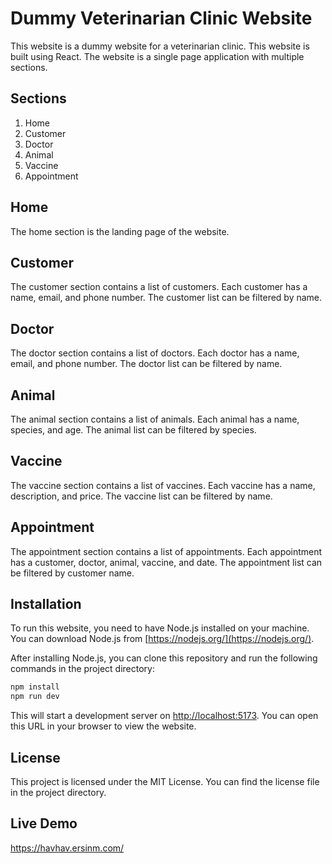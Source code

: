 # Dummy Veterinarian Clinic Website

This website is a dummy website for a veterinarian clinic. This website is built using React. The website is a single page application with multiple sections.

## Sections

1. Home
2. Customer
3. Doctor
4. Animal
5. Vaccine
6. Appointment

## Home

The home section is the landing page of the website.

## Customer

The customer section contains a list of customers. Each customer has a name, email, and phone number. The customer list can be filtered by name.

## Doctor

The doctor section contains a list of doctors. Each doctor has a name, email, and phone number. The doctor list can be filtered by name.

## Animal

The animal section contains a list of animals. Each animal has a name, species, and age. The animal list can be filtered by species.

## Vaccine

The vaccine section contains a list of vaccines. Each vaccine has a name, description, and price. The vaccine list can be filtered by name.

## Appointment

The appointment section contains a list of appointments. Each appointment has a customer, doctor, animal, vaccine, and date. The appointment list can be filtered by customer name.

## Installation

To run this website, you need to have Node.js installed on your machine. You can download Node.js from [https://nodejs.org/](https://nodejs.org/).

After installing Node.js, you can clone this repository and run the following commands in the project directory:

```bash
npm install
npm run dev
```

This will start a development server on [http://localhost:5173](http://localhost:5173). You can open this URL in your browser to view the website.

## License

This project is licensed under the MIT License. You can find the license file in the project directory.

## Live Demo

https://havhav.ersinm.com/
